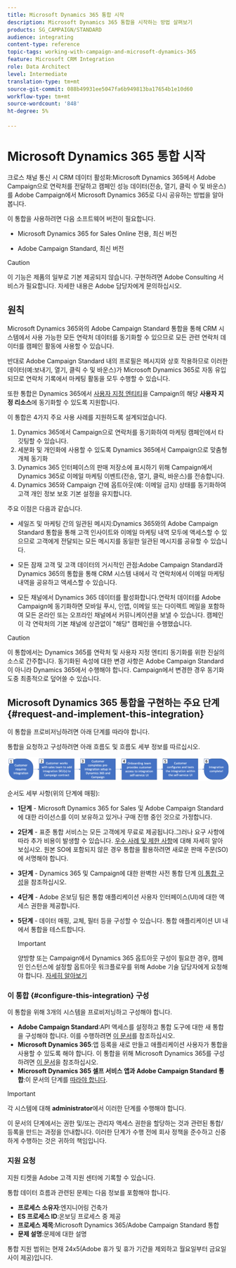 ```yaml
---
title: Microsoft Dynamics 365 통합 시작
description: Microsoft Dynamics 365 통합을 시작하는 방법 살펴보기
products: SG_CAMPAIGN/STANDARD
audience: integrating
content-type: reference
topic-tags: working-with-campaign-and-microsoft-dynamics-365
feature: Microsoft CRM Integration
role: Data Architect
level: Intermediate
translation-type: tm+mt
source-git-commit: 088b49931ee5047fa6b949813ba17654b1e10d60
workflow-type: tm+mt
source-wordcount: '848'
ht-degree: 5%

---
```



# Microsoft Dynamics 365 통합 시작

크로스 채널 통신 시 CRM 데이터 활성화:Microsoft Dynamics 365에서 Adobe Campaign으로 연락처를 전달하고 캠페인 성능 데이터(전송, 열기, 클릭 수 및 바운스)를 Adobe Campaign에서 Microsoft Dynamics 365로 다시 공유하는 방법을 알아봅니다.

이 통합을 사용하려면 다음 소프트웨어 버전이 필요합니다.

* Microsoft Dynamics 365 for Sales Online 전용, 최신 버전

* Adobe Campaign Standard, 최신 버전

>[!CAUTION]
>
>이 기능은 제품의 일부로 기본 제공되지 않습니다. 구현하려면 Adobe Consulting 서비스가 필요합니다. 자세한 내용은 Adobe 담당자에게 문의하십시오.


## 원칙

Microsoft Dynamics 365와의 Adobe Campaign Standard 통합을 통해 CRM 시스템에서 사용 가능한 모든 연락처 데이터를 동기화할 수 있으므로 모든 관련 연락처 데이터를 캠페인 활동에 사용할 수 있습니다.

반대로 Adobe Campaign Standard 내의 프로필은 메시지와 상호 작용하므로 이러한 데이터(예:보내기, 열기, 클릭 수 및 바운스)가 Microsoft Dynamics 365로 자동 유입되므로 연락처 기록에서 마케팅 활동을 모두 수행할 수 있습니다.

또한 통합은 Dynamics 365에서 [사용자 지정 엔티티](../../integrating/using/d365-acs-self-service-app-settings.md)을 Campaign의 해당 **사용자 지정 리소스**&#x200B;에 동기화할 수 있도록 지원합니다.

이 통합은 4가지 주요 사용 사례를 지원하도록 설계되었습니다.

1. Dynamics 365에서 Campaign으로 연락처를 동기화하여 마케팅 캠페인에서 타깃팅할 수 있습니다.
1. 세분화 및 개인화에 사용할 수 있도록 Dynamics 365에서 Campaign으로 맞춤형 개체 동기화
1. Dynamics 365 인터페이스의 판매 저장소에 표시하기 위해 Campaign에서 Dynamics 365로 이메일 마케팅 이벤트(전송, 열기, 클릭, 바운스)를 전송합니다.
1. Dynamics 365와 Campaign 간에 옵트아웃(예: 이메일 금지) 상태를 동기화하여 고객 개인 정보 보호 기본 설정을 유지합니다.

주요 이점은 다음과 같습니다.

* 세일즈 및 마케팅 간의 일관된 메시지:Dynamics 365와의 Adobe Campaign Standard 통합을 통해 고객 인사이트와 이메일 마케팅 내역 모두에 액세스할 수 있으므로 고객에게 전달되는 모든 메시지를 동일한 일관된 메시지를 공유할 수 있습니다.

* 모든 잠재 고객 및 고객 데이터의 거시적인 관점:Adobe Campaign Standard과 Dynamics 365의 통합을 통해 CRM 시스템 내에서 각 연락처에서 이메일 마케팅 내역을 공유하고 액세스할 수 있습니다.

* 모든 채널에서 Dynamics 365 데이터를 활성화합니다.연락처 데이터를 Adobe Campaign에 동기화하면 모바일 푸시, 인앱, 이메일 또는 다이렉트 메일을 포함하여 모든 온라인 또는 오프라인 채널에서 커뮤니케이션을 보낼 수 있습니다. 캠페인이 각 연락처의 기본 채널에 상관없이 &quot;해당&quot; 캠페인을 수행했습니다.

>[!CAUTION]
>
>이 통합에서는 Dynamics 365를 연락처 및 사용자 지정 엔티티 동기화를 위한 진실의 소스로 간주합니다.  동기화된 속성에 대한 변경 사항은 Adobe Campaign Standard이 아니라 Dynamics 365에서 수행해야 합니다.  Campaign에서 변경한 경우 동기화 도중 최종적으로 덮어쓸 수 있습니다.


## Microsoft Dynamics 365 통합을 구현하는 주요 단계{#request-and-implement-this-integration}

이 통합을 프로비저닝하려면 아래 단계를 따라야 합니다.

통합을 요청하고 구성하려면 아래 흐름도 및 흐름도 세부 정보를 따르십시오.

![](assets/provisioning-wf.png)

순서도 세부 사항(위의 단계에 매핑):

* **1단계**  - Microsoft Dynamics 365 for Sales 및 Adobe Campaign Standard에 대한 라이선스를 이미 보유하고 있거나 구매 진행 중인 것으로 가정합니다.
* **2단계**  - 표준 통합 서비스는 모든 고객에게 무료로 제공됩니다.그러나 요구 사항에 따라 추가 비용이 발생할 수 있습니다. [우수 사례 및 제한 사항](../../integrating/using/d365-acs-notices-and-recommendations.md)에 대해 자세히 알아보십시오. 원본 SO에 포함되지 않은 경우 통합을 활용하려면 새로운 판매 주문(SO)에 서명해야 합니다.
* **3단계**  - Dynamics 365 및 Campaign에 대한 완벽한 사전 통합 단계 [이 통합 구성](#configure-this-integration)을 참조하십시오.
* **4단계**  - Adobe 온보딩 팀은 통합 애플리케이션 사용자 인터페이스(UI)에 대한 액세스 권한을 제공합니다.
* **5단계**  - 데이터 매핑, 교체, 필터 등을 구성할 수 있습니다. 통합 애플리케이션 UI 내에서 통합을 테스트합니다.

   >[!IMPORTANT]
   >
   > 양방향 또는 Campaign에서 Dynamics 365 옵트아웃 구성이 필요한 경우, 캠페인 인스턴스에 설정할 옵트아웃 워크플로우를 위해 Adobe 기술 담당자에게 요청해야 합니다. [자세히 알아보기](../../integrating/using/d365-acs-notices-and-recommendations.md#opt-out)

### 이 통합 {#configure-this-integration} 구성

이 통합을 위해 3개의 시스템을 프로비저닝하고 구성해야 합니다.

* **Adobe Campaign Standard**:API 액세스를 설정하고 통합 도구에 대한 새 통합을 구성해야 합니다. 이를 수행하려면 [이 문서](../../integrating/using/d365-acs-configure-adobe-io.md)를 참조하십시오.
* **Microsoft Dynamics 365**:앱 등록을 새로 만들고 애플리케이션 사용자가 통합을 사용할 수 있도록 해야 합니다.  이 통합을 위해 Microsoft Dynamics 365를 구성하려면 [이 문서](../../integrating/using/d365-acs-configure-d365.md)을 참조하십시오.
* **Microsoft Dynamics 365 셀프 서비스 앱과 Adobe Campaign Standard 통합**:이 문서의 단계를  [따라야 합니다](../../integrating/using/d365-acs-self-service-app-control-access.md).

>[!IMPORTANT]
>
>각 시스템에 대해 **administrator**&#x200B;에서 이러한 단계를 수행해야 합니다.
>
>이 문서의 단계에서는 권한 및/또는 관리자 액세스 권한을 할당하는 것과 관련된 통합/등록을 만드는 과정을 안내합니다.  이러한 단계가 수행 전에 회사 정책을 준수하고 신중하게 수행하는 것은 귀하의 책임입니다.


### 지원 요청

지원 티켓을 Adobe 고객 지원 센터에 기록할 수 있습니다.

통합 데이터 흐름과 관련된 문제는 다음 정보를 포함해야 합니다.

* **프로세스 소유자**:엔지니어링 건축가
* **ES 프로세스 ID**:온보딩 프로세스 중 제공
* **프로세스 제목**:Microsoft Dynamics 365/Adobe Campaign Standard 통합
* **문제 설명**:문제에 대한 설명

통합 지원 범위는 현재 24x5(Adobe 휴가 및 휴가 기간을 제외하고 월요일부터 금요일 사이 제공)입니다.
